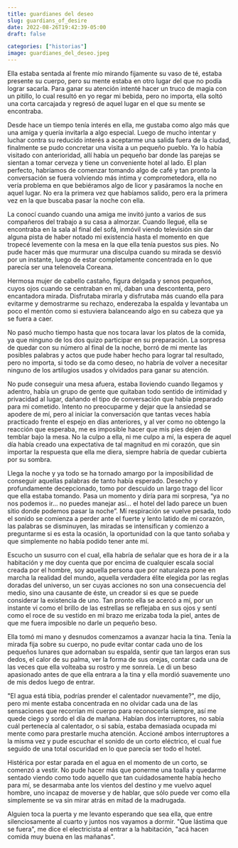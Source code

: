 ```yaml
---
title: guardianes del deseo
slug: guardians_of_desire
date: 2022-08-26T19:42:39-05:00
draft: false

categories: ["historias"]
image: guardianes_del_deseo.jpeg
---
```


Ella estaba sentada al frente mío mirando fijamente su vaso de té, estaba
presente su cuerpo, pero su mente estaba en otro lugar del que no podía lograr
sacarla. Para ganar su atención intenté hacer un truco de magia con un pitillo,
lo cual resultó en yo regar mi bebida, pero no importa, ella soltó una corta
carcajada y regresó de aquel lugar en el que su mente se encontraba.

Desde hace un tiempo tenía interés en ella, me gustaba como algo más que una
amiga y quería invitarla a algo especial. Luego de mucho intentar y luchar
contra su reducido interés a aceptarme una salida fuera de la ciudad,
finalmente se pudo concretar una visita a un pequeño pueblo. Ya lo había
visitado con anterioridad, allí había un pequeño bar donde las parejas se
sientan a tomar cerveza y tiene un conveniente hotel al lado. El plan perfecto,
habríamos de comenzar tomando algo de café y tan pronto la conversación se
fuera volviendo más íntima y comprometedora, ella no vería problema en que
bebiéramos algo de licor y pasáramos la noche en aquel lugar. No era la primera
vez que habíamos salido, pero era la primera vez en la que buscaba pasar la
noche con ella.

La conocí cuando cuando una amiga me invitó junto a varios de sus compañeros
del trabajo a su casa a almorzar. Cuando llegué, ella se encontraba en la sala
al final del sofá, inmóvil viendo televisión sin dar alguna pista de haber
notado mi existencia hasta el momento en que tropecé levemente con la mesa en
la que ella tenía puestos sus pies. No pude hacer más que murmurar una disculpa
cuando su mirada se desvió por un instante, luego de estar completamente
concentrada en lo que parecía ser una telenovela Coreana.

Hermosa mujer de cabello castaño, figura delgada y senos pequeños, cuyos ojos
cuando se centraban en mí, daban una descontenta, pero encantadora mirada.
Disfrutaba mirarla y disfrutaba más cuando ella para evitarme y demostrarme su
rechazo, enderezaba la espalda y levantaba un poco el mentón como si estuviera
balanceando algo en su cabeza que ya se fuera a caer.

No pasó mucho tiempo hasta que nos tocara lavar los platos de la comida, ya que
ninguno de los dos quizo participar en su preparación. La sorpresa de quedar
con su número al final de la noche, borró de mi mente las posibles palabras y
actos que pude haber hecho para lograr tal resultado, pero no importa, si todo
se da como deseo, no habría de volver a necesitar ninguno de los artilugios
usados y olvidados para ganar su atención.

No pude conseguir una mesa afuera, estaba lloviendo cuando llegamos y adentro,
había un grupo de gente que quitaban todo sentido de intimidad y privacidad al
lugar, dañando el tipo de conversación que había preparado para mi cometido.
Intento no preocuparme y dejar que la ansiedad se apodere de mí, pero al
iniciar la conversación que tantas veces había practicado frente el espejo en
días anteriores, y al ver como no obtengo la reacción que esperaba, me es
imposible hacer que mis píes dejen de temblar bajo la mesa. No la culpo a ella,
ni me culpo a mí, la espera de aquel día había creado una expectativa de tal
magnitud en mi corazón, que sin importar la respuesta que ella me diera,
siempre habría de quedar cubierta por su sombra.

Llega la noche y ya todo se ha tornado amargo por la imposibilidad de conseguir
aquellas palabras de tanto había esperado. Desecho y profundamente
decepcionado, tomo por descuido un largo trago del licor que ella estaba
tomando. Pasa un momento y diría para mi sorpresa, “ya no nos podemos ir… no
puedes manejar así… el hotel del lado parece un buen sitio donde podemos pasar
la noche”. Mí respiración se vuelve pesada, todo el sonido se comienza a perder
ante el fuerte y lento latido de mi corazón, las palabras se disminuyen, las
miradas se intensifican y comienzo a preguntarme si es esta la ocasión, la
oportunidad con la que tanto soñaba y que simplemente no había podido tener
ante mí.

Escucho un susurro con el cual, ella habría de señalar que es hora de ir a la
habitación y me doy cuenta que por encima de cualquier escala social creada por
el hombre, soy aquella persona que por naturaleza pone en marcha la realidad
del mundo, aquella verdadera élite elegida por las reglas doradas del universo,
un ser cuyas acciones no son una consecuencia del medio, sino una causante de
éste, un creador si es que se puede considerar la existencia de uno. Tan pronto
ella se acercó a mí, por un instante vi como el brillo de las estrellas se
reflejaba en sus ojos y sentí como el roce de su vestido en mi brazo me erizaba
toda la piel, antes de que me fuera imposible no darle un pequeño beso.

Ella tomó mi mano y desnudos comenzamos a avanzar hacia la tina. Tenía la
mirada fija sobre su cuerpo, no pude evitar contar cada uno de los pequeños
lunares que adornaban su espalda, sentir que tan largos eran sus dedos, el
calor de su palma, ver la forma de sus orejas, contar cada una de las veces que
ella volteaba su rostro y me sonreía. Le di un beso apasionado antes de que
ella entrara a la tina y ella mordió suavemente uno de mis dedos luego de
entrar.

"El agua está tibia, podrías prender el calentador nuevamente?", me dijo, pero
mi mente estaba concentrada en no olvidar cada una de las sensaciones que
recorrían mi cuerpo para reconocerla siempre, así me quede ciego y sordo el día
de mañana. Habían dos interruptores, no sabía cuál pertenecía al calentador, o
si sabía, estaba demasiada ocupada mi mente como para prestarle mucha atención.
Accioné ambos interruptores a la misma vez y pude escuchar el sonido de un
corto eléctrico, el cual fue seguido de una total oscuridad en lo que parecía
ser todo el hotel.

Histérica por estar parada en el agua en el momento de un corto, se comenzó a
vestir. No pude hacer más que ponerme una toalla y quedarme sentado viendo como
todo aquello que tan cuidadosamente había hecho para mí, se desarmaba ante los
vientos del destino y me vuelvo aquel hombre, uno incapaz de moverse y de
hablar, que sólo puede ver como ella simplemente se va sin mirar atrás en mitad
de la madrugada.

Alguien toca la puerta y me levanto esperando que sea ella, que entre
silenciosamente al cuarto y juntos nos vayamos a dormir. "Que lástima que se
fuera", me dice el electricista al entrar a la habitación, "acá hacen comida
muy buena en las mañanas".
